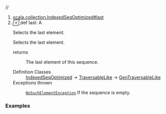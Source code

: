 //
<ol>
<li><a href="https://www.scala-lang.org/api/2.12.3/scala/collection/mutable/ArrayBuffer.html#last:A">scala.collection.IndexedSeqOptimized#last</a></li>
<li name="scala.collection.IndexedSeqOptimized#last" visbl="pub" class="indented0 " data-isabs="false" fullcomment="yes" group="Ungrouped"> <a id="last:A"></a> <span class="permalink"> <a href="../../../scala/collection/mutable/ArrayBuffer.html#last:A" title="Permalink"> <i class="material-icons"></i> </a> </span> <span class="modifier_kind"> <span class="modifier"></span> <span class="kind">def</span> </span> <span class="symbol"> <span class="name">last</span><span class="result">: <span class="extype" name="scala.collection.mutable.ArrayBuffer.A">A</span></span> </span> <p class="shortcomment cmt">Selects the last element.</p>
 <div class="fullcomment">
  <div class="comment cmt">
   <p>Selects the last element. </p>
  </div>
  <dl class="paramcmts block">
   <dt>
    returns
   </dt>
   <dd class="cmt">
    <p>The last element of this sequence.</p>
   </dd>
  </dl>
  <dl class="attributes block"> 
   <dt>
    Definition Classes
   </dt>
   <dd>
    <a href="../IndexedSeqOptimized.html" class="extype" name="scala.collection.IndexedSeqOptimized">IndexedSeqOptimized</a> → 
    <a href="../TraversableLike.html" class="extype" name="scala.collection.TraversableLike">TraversableLike</a> → 
    <a href="../GenTraversableLike.html" class="extype" name="scala.collection.GenTraversableLike">GenTraversableLike</a>
   </dd>
   <dt>
    Exceptions thrown
   </dt>
   <dd>
    <span class="cmt"><p><a href="../../index.html#NoSuchElementException=java.util.NoSuchElementException" class="extmbr" name="scala.NoSuchElementException"><code>NoSuchElementException</code></a> If the sequence is empty.</p></span>
   </dd>
  </dl>
 </div> </li>
        </ol>


### Examples















